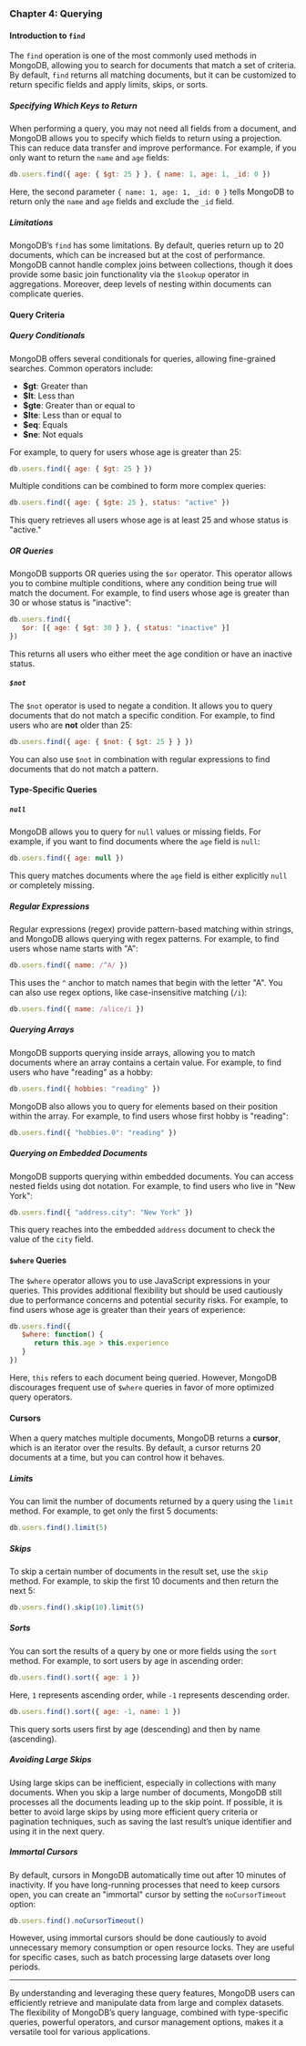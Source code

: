 ### Chapter 4: Querying

#### Introduction to `find`

The `find` operation is one of the most commonly used methods in MongoDB, allowing you to search for documents that match a set of criteria. By default, `find` returns all matching documents, but it can be customized to return specific fields and apply limits, skips, or sorts.

##### Specifying Which Keys to Return
When performing a query, you may not need all fields from a document, and MongoDB allows you to specify which fields to return using a projection. This can reduce data transfer and improve performance. For example, if you only want to return the `name` and `age` fields:

```js
db.users.find({ age: { $gt: 25 } }, { name: 1, age: 1, _id: 0 })
```

Here, the second parameter `{ name: 1, age: 1, _id: 0 }` tells MongoDB to return only the `name` and `age` fields and exclude the `_id` field.

##### Limitations
MongoDB’s `find` has some limitations. By default, queries return up to 20 documents, which can be increased but at the cost of performance. MongoDB cannot handle complex joins between collections, though it does provide some basic join functionality via the `$lookup` operator in aggregations. Moreover, deep levels of nesting within documents can complicate queries.

#### Query Criteria

##### Query Conditionals
MongoDB offers several conditionals for queries, allowing fine-grained searches. Common operators include:

- **$gt**: Greater than
- **$lt**: Less than
- **$gte**: Greater than or equal to
- **$lte**: Less than or equal to
- **$eq**: Equals
- **$ne**: Not equals

For example, to query for users whose age is greater than 25:

```js
db.users.find({ age: { $gt: 25 } })
```

Multiple conditions can be combined to form more complex queries:

```js
db.users.find({ age: { $gte: 25 }, status: "active" })
```

This query retrieves all users whose age is at least 25 and whose status is "active."

##### OR Queries
MongoDB supports OR queries using the `$or` operator. This operator allows you to combine multiple conditions, where any condition being true will match the document. For example, to find users whose age is greater than 30 or whose status is "inactive":

```js
db.users.find({
   $or: [{ age: { $gt: 30 } }, { status: "inactive" }]
})
```

This returns all users who either meet the age condition or have an inactive status.

##### `$not`
The `$not` operator is used to negate a condition. It allows you to query documents that do not match a specific condition. For example, to find users who are **not** older than 25:

```js
db.users.find({ age: { $not: { $gt: 25 } } })
```

You can also use `$not` in combination with regular expressions to find documents that do not match a pattern.

#### Type-Specific Queries

##### `null`
MongoDB allows you to query for `null` values or missing fields. For example, if you want to find documents where the `age` field is `null`:

```js
db.users.find({ age: null })
```

This query matches documents where the `age` field is either explicitly `null` or completely missing.

##### Regular Expressions
Regular expressions (regex) provide pattern-based matching within strings, and MongoDB allows querying with regex patterns. For example, to find users whose name starts with "A":

```js
db.users.find({ name: /^A/ })
```

This uses the `^` anchor to match names that begin with the letter "A". You can also use regex options, like case-insensitive matching (`/i`):

```js
db.users.find({ name: /alice/i })
```

##### Querying Arrays
MongoDB supports querying inside arrays, allowing you to match documents where an array contains a certain value. For example, to find users who have "reading" as a hobby:

```js
db.users.find({ hobbies: "reading" })
```

MongoDB also allows you to query for elements based on their position within the array. For example, to find users whose first hobby is "reading":

```js
db.users.find({ "hobbies.0": "reading" })
```

##### Querying on Embedded Documents
MongoDB supports querying within embedded documents. You can access nested fields using dot notation. For example, to find users who live in "New York":

```js
db.users.find({ "address.city": "New York" })
```

This query reaches into the embedded `address` document to check the value of the `city` field.

#### `$where` Queries
The `$where` operator allows you to use JavaScript expressions in your queries. This provides additional flexibility but should be used cautiously due to performance concerns and potential security risks. For example, to find users whose age is greater than their years of experience:

```js
db.users.find({
   $where: function() {
      return this.age > this.experience
   }
})
```

Here, `this` refers to each document being queried. However, MongoDB discourages frequent use of `$where` queries in favor of more optimized query operators.

#### Cursors

When a query matches multiple documents, MongoDB returns a **cursor**, which is an iterator over the results. By default, a cursor returns 20 documents at a time, but you can control how it behaves.

##### Limits
You can limit the number of documents returned by a query using the `limit` method. For example, to get only the first 5 documents:

```js
db.users.find().limit(5)
```

##### Skips
To skip a certain number of documents in the result set, use the `skip` method. For example, to skip the first 10 documents and then return the next 5:

```js
db.users.find().skip(10).limit(5)
```

##### Sorts
You can sort the results of a query by one or more fields using the `sort` method. For example, to sort users by age in ascending order:

```js
db.users.find().sort({ age: 1 })
```

Here, `1` represents ascending order, while `-1` represents descending order.

```js
db.users.find().sort({ age: -1, name: 1 })
```

This query sorts users first by age (descending) and then by name (ascending).

##### Avoiding Large Skips
Using large skips can be inefficient, especially in collections with many documents. When you skip a large number of documents, MongoDB still processes all the documents leading up to the skip point. If possible, it is better to avoid large skips by using more efficient query criteria or pagination techniques, such as saving the last result’s unique identifier and using it in the next query.

##### Immortal Cursors
By default, cursors in MongoDB automatically time out after 10 minutes of inactivity. If you have long-running processes that need to keep cursors open, you can create an "immortal" cursor by setting the `noCursorTimeout` option:

```js
db.users.find().noCursorTimeout()
```

However, using immortal cursors should be done cautiously to avoid unnecessary memory consumption or open resource locks. They are useful for specific cases, such as batch processing large datasets over long periods.

---

By understanding and leveraging these query features, MongoDB users can efficiently retrieve and manipulate data from large and complex datasets. The flexibility of MongoDB’s query language, combined with type-specific queries, powerful operators, and cursor management options, makes it a versatile tool for various applications.